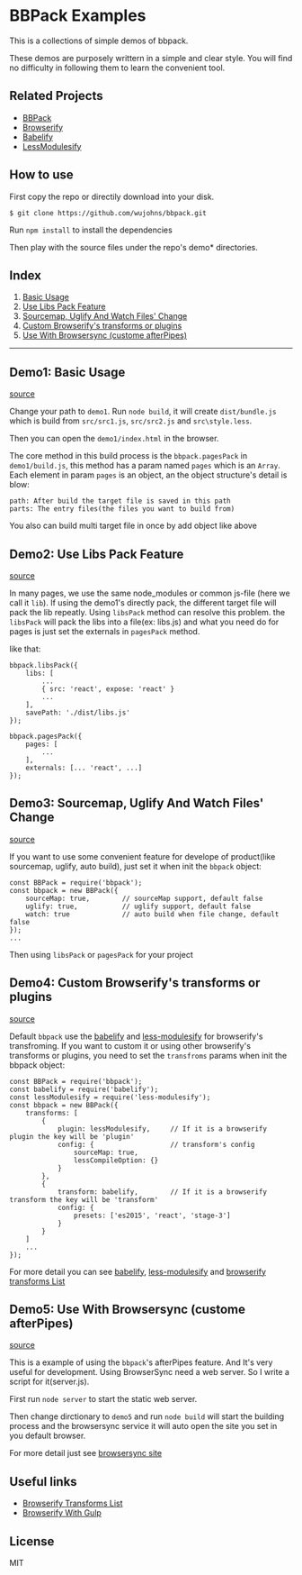 # BBPack Examples

This is a collections of simple demos of bbpack.

These demos are purposely writtern in a simple and clear style. You will find no difficulty in following them to learn the convenient tool.

## Related Projects

- [BBPack](https://github.com/wujohns/bbpack)
- [Browserify](https://github.com/substack/node-browserify)
- [Babelify](https://github.com/babel/babelify)
- [LessModulesify](https://github.com/wujohns/less-modulesify)

## How to use

First copy the repo or directily download into your disk.

```
$ git clone https://github.com/wujohns/bbpack.git
```
Run `npm install` to install the dependencies

Then play with the source files under the repo's demo* directories.

## Index

1. [Basic Usage](#demo1-basic-usage)
1. [Use Libs Pack Feature](#demo2-use-libs-pack-feature)
1. [Sourcemap, Uglify And Watch Files' Change](#demo3-sourcemap-uglify-and-watch-files-change)
1. [Custom Browserify's transforms or plugins](#demo4-custom-browserifys-transforms-or-plugins)
1. [Use With Browsersync (custome afterPipes)](#demo5-use-with-browsersync-custome-afterpipes)

---

## Demo1: Basic Usage

[source](https://github.com/wujohns/bbpack-examples/tree/master/demo1)

Change your path to `demo1`. Run `node build`, it will create `dist/bundle.js` which is build from `src/src1.js`, `src/src2.js` and `src\style.less`.

Then you can open the `demo1/index.html` in the browser.

The core method in this build process is the `bbpack.pagesPack` in `demo1/build.js`, this method has a param named `pages` which is an `Array`. Each element in param `pages` is an object, an the object structure's detail is blow:
```
path: After build the target file is saved in this path
parts: The entry files(the files you want to build from)
```

You also can build multi target file in once by add object like above

## Demo2: Use Libs Pack Feature

[source](https://github.com/wujohns/bbpack-examples/tree/master/demo2)

In many pages, we use the same node_modules or common js-file (here we call it `lib`). If using the demo1's directly pack, the different target file will pack the lib repeatly. Using `libsPack` method can resolve this problem. the `libsPack` will pack the libs into a file(ex: libs.js) and what you need do for pages is just set the externals in `pagesPack` method.

like that:
```
bbpack.libsPack({
	libs: [
		...
		{ src: 'react', expose: 'react' }
		...
	],
	savePath: './dist/libs.js'
});

bbpack.pagesPack({
	pages: [
		...
	],
	externals: [... 'react', ...]
});
```

## Demo3: Sourcemap, Uglify And Watch Files' Change

[source](https://github.com/wujohns/bbpack-examples/tree/master/demo3)

If you want to use some convenient feature for develope of product(like sourcemap, uglify, auto build), just set it when init the `bbpack` object:
```
const BBPack = require('bbpack');
const bbpack = new BBPack({
	sourceMap: true,		// sourceMap support, default false
	uglify: true,			// uglify support, default false
	watch: true				// auto build when file change, default false
});
...
```

Then using `libsPack` or `pagesPack` for your project

## Demo4: Custom Browserify's transforms or plugins

[source](https://github.com/wujohns/bbpack-examples/tree/master/demo4)

Default `bbpack` use the [babelify](https://github.com/babel/babelify) and [less-modulesify](https://github.com/wujohns/less-modulesify) for browserify's transfroming. If you want to custom it or using other browserify's transforms or plugins, you need to set the `transfroms` params when init the bbpack object:
```
const BBPack = require('bbpack');
const babelify = require('babelify');
const lessModulesify = require('less-modulesify');
const bbpack = new BBPack({
	transforms: [
		{
            plugin: lessModulesify,		// If it is a browserify plugin the key will be 'plugin'
            config: {					// transform's config
                sourceMap: true,
                lessCompileOption: {}
            }
        },
        {
            transform: babelify,		// If it is a browserify transform the key will be 'transform'
            config: {
                presets: ['es2015', 'react', 'stage-3']
            }
        }
	]
	...
});
```
For more detail you can see [babelify](https://github.com/babel/babelify), [less-modulesify](https://github.com/wujohns/less-modulesify) and [browserify transforms List](https://github.com/substack/node-browserify/wiki/list-of-transforms)

## Demo5: Use With Browsersync (custome afterPipes)

[source](https://github.com/wujohns/bbpack-examples/tree/master/demo5)

This is a example of using the `bbpack`'s afterPipes feature. And It's very useful for development.
Using BrowserSync need a web server. So I write a script for it(server.js).

First run `node server` to start the static web server.

Then change dirctionary to `demo5` and run `node build` will start the building process and the browsersync service it will auto open the site you set in you default browser.

For more detail just see [browsersync site](https://browsersync.io/)

## Useful links

- [Browserify Transforms List](https://github.com/substack/node-browserify/wiki/list-of-transforms)
- [Browserify With Gulp](https://github.com/gulpjs/gulp/blob/master/docs/recipes/fast-browserify-builds-with-watchify.md)

## License

MIT